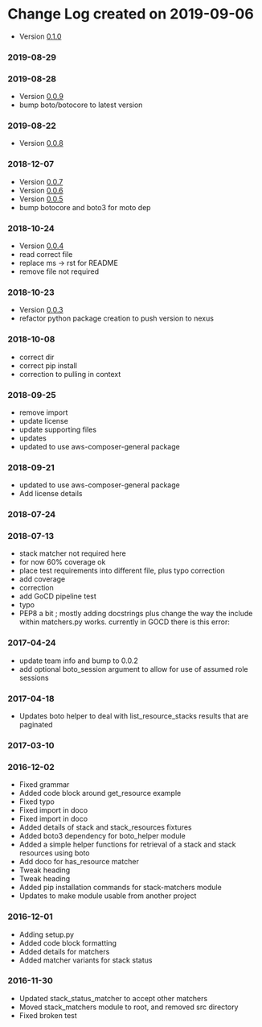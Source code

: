 # Change Log created on 2019-09-06
  * Version [0.1.0](../../releases/tag/0.1.0)

### 2019-08-29

### 2019-08-28
  * Version [0.0.9](../../releases/tag/0.0.9)
  * bump boto/botocore to latest version

### 2019-08-22
  * Version [0.0.8](../../releases/tag/0.0.8)

### 2018-12-07
  * Version [0.0.7](../../releases/tag/0.0.7)
  * Version [0.0.6](../../releases/tag/0.0.6)
  * Version [0.0.5](../../releases/tag/0.0.5)
  * bump botocore and boto3 for moto dep

### 2018-10-24
  * Version [0.0.4](../../releases/tag/0.0.4)
  * read correct file
  * replace ms -> rst for README
  * remove file not required

### 2018-10-23
  * Version [0.0.3](../../releases/tag/0.0.3)
  * refactor python package creation to push version to nexus

### 2018-10-08
  * correct dir
  * correct pip install
  * correction to pulling in context

### 2018-09-25
  * remove import
  * update license
  * update supporting files
  * updates
  * updated to use aws-composer-general package

### 2018-09-21
  * updated to use aws-composer-general package
  * Add license details

### 2018-07-24

### 2018-07-13
  * stack matcher not required here
  * for now 60% coverage ok
  * place test requirements into different file, plus typo correction
  * add coverage
  * correction
  * add GoCD pipeline test
  * typo
  * PEP8 a bit ; mostly adding docstrings plus change the way the include within matchers.py works. currently in GOCD there is this error:

### 2017-04-24
  * update team info and bump to 0.0.2
  * add optional boto_session argument to allow for use of assumed role sessions

### 2017-04-18
  * Updates boto helper to deal with list_resource_stacks results that are paginated

### 2017-03-10

### 2016-12-02
  * Fixed grammar
  * Added code block around get_resource example
  * Fixed typo
  * Fixed import in doco
  * Fixed import in doco
  * Added details of stack and stack_resources fixtures
  * Added boto3 dependency for boto_helper module
  * Added a simple helper functions for retrieval of a stack and stack resources using boto
  * Add doco for has_resource matcher
  * Tweak heading
  * Tweak heading
  * Added pip installation commands for stack-matchers module
  * Updates to make module usable from another project

### 2016-12-01
  * Adding setup.py
  * Added code block formatting
  * Added details for matchers
  * Added matcher variants for stack status

### 2016-11-30
  * Updated stack_status_matcher to accept other matchers
  * Moved stack_matchers module to root, and removed src directory
  * Fixed broken test
